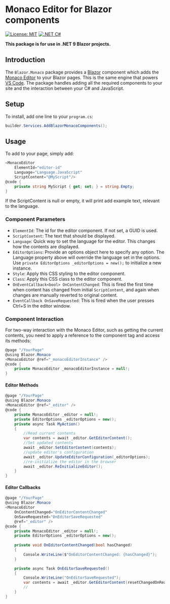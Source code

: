 # Monaco Editor for Blazor components

[![License: MIT](https://img.shields.io/badge/License-MIT-yellow.svg)](https://opensource.org/licenses/MIT)
[![.NET C#](https://img.shields.io/badge/.NET-C%23-blue)](https://docs.microsoft.com/en-us/dotnet/csharp/)

**This package is for use in .NET 9 Blazor projects.**
## Introduction

The `Blazor.Monaco` package provides a [Blazor](https://blazor.net) component which adds the [Monaco Editor](https://github.com/microsoft/monaco-editor) to your Blazor pages. This is the same engine that powers [VS Code](https://github.com/microsoft/vscode). The package handles adding all the required components to your site and the interaction between your C# and JavaScript.


## Setup

To install, add one line to your `program.cs`:
```csharp
builder.Services.AddBlazorMonacoComponents();
```
## Usage
To add to your page, simply add:
```csharp
<MonacoEditor 
    ElementId="editor-id" 
    Language="Language.JavaScript" 
    ScriptContent="@MyScript"/>
@code {
    private string MyScript { get; set; } = string.Empty;
}    
```

If the ScriptContent is null or empty, it will print add example text, relevant to the language.

### Component Parameters
- `ElementId`: The id for the editor component. If not set, a GUID is used.
- `ScriptContent`: The text that should be displayed.
- `Language`: Quick way to set the language for the editor. This changes how the contents are displayed.
- `EditorOptions`: Provide an options object here to specify any option. The Language property above will override the language set in the options. Use `private EditorOptions _editorOptions = new();` to initialize a new instance.
- `Style`: Apply this CSS styling to the editor component.
- `Class`: Apply this CSS class to the editor component.
- `OnEventCallback<bool> OnContentChanged`: This is fired the first time when content has changed from initial `ScriptContent`, and again when changes are manually reverted to original content.
- `EventCallback OnSaveRequested`: This is fired when the user presses Ctrl+S in the editor window.



### Component Interaction
For two-way interaction with the Monaco Editor, such as getting the current contents, you need to apply a reference to the component tag and access its methods:

```csharp
@page "/YourPage"
@using Blazor.Monaco
<MonacoEditor @ref="_monacoEditorInstance" />
@code {
    private MonacoEditor _monacoEditorInstance = null!;
}
```

#### Editor Methods
```csharp
@page "/YourPage"
@using Blazor.Monaco
<MonacoEditor @ref="_editor" />
@code {
    private MonacoEditor _editor = null!;
    private EditorOptions _editorOptions = new();
    private async Task MyAction()
    {
        //Read current contents
        var contents = await _editor.GetEditorContent();
        //Set updated contents
        await _editor.SetEditorContent(contents);
        //update editor's configuration
        await _editor.UpdateEditorConfiguration(_editorOptions);
        //re-initialize the editor in the browser
        await _editor.ReInitializeEditor();
    }
}
```

#### Editor Callbacks
```csharp
@page "/YourPage"
@using Blazor.Monaco
<MonacoEditor
    OnContentChanged="OnEditorContentChanged"
    OnSaveRequested="OnEditorSaveRequested"
    @ref="_editor" />
@code {
    private MonacoEditor _editor = null!;
    private EditorOptions _editorOptions = new();
    
    private void OnEditorContentChanged(bool hasChanged)
    {
        Console.WriteLine($"OnEditorContentChanged: {hasChanged}");
    }

    private async Task OnEditorSaveRequested()
    {
        Console.WriteLine("OnEditorSaveRequested");
        var contents = await _editor.GetEditorContent(resetChangedOnRead: true);
        //
    }
}
```